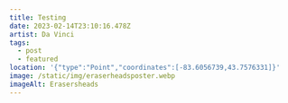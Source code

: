 ```yaml
---
title: Testing
date: 2023-02-14T23:10:16.478Z
artist: Da Vinci
tags:
  - post
  - featured
location: '{"type":"Point","coordinates":[-83.6056739,43.7576331]}'
image: /static/img/eraserheadsposter.webp
imageAlt: Erasersheads
---
```

